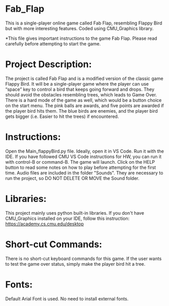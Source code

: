 # Fab_Flap
This is a single-player online game called Fab Flap, resembling Flappy Bird but with more interesting features. Coded using CMU_Graphics library. 

*This file gives important instructions to the game Fab Flap. Please read carefully before attempting to start the game.

# Project Description:

The project is called Fab Flap and is a modified version of the classic game Flappy Bird. 
It will be a single-player game where the player can use “space” key to control a bird that keeps going forward and drops.
They should avoid the obstacles resembling trees, which leads to Game Over.
There is a hard mode of the game as well, which would be a button choice on the start menu.
The pink balls are awards, and five points are awarded if the player bird hits them.
The blue birds are enemies, and the player bird gets bigger (i.e. Easier to hit the trees) if encountered. 

# Instructions:

Open the Main_flappyBird.py file. Ideally, open it in VS Code. 
Run it with the IDE. If you have followed CMU VS Code instructions for HW, you can run it with control-B or command-B. 
The game will launch. Click on the HELP button to read some notes on how to play before attempting for the first time. 
Audio files are included in the folder "Sounds". They are necessary to run the project, so DO NOT DELETE OR MOVE the Sound folder.

# Libraries:

This project mainly uses python built-in libraries.
If you don't have CMU_Graphics installed on your IDE, follow this instruction: https://academy.cs.cmu.edu/desktop

# Short-cut Commands:

There is no short-cut keyboard commands for this game. If the user wants to test the game over status, simply make the player bird hit a tree.

# Fonts:

Default Arial Font is used. No need to install external fonts.
